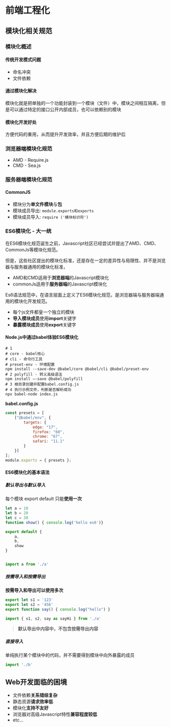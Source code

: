 # 前端工程化

## 模块化相关规范

### 模块化概述

#### 传统开发模式问题

- 命名冲突
- 文件依赖

#### 通过模块化解决

 模块化就是把单独的一个功能封装到一个模块（文件）中，模块之间相互隔离，但是可以通过特定的接口公开内部成员，也可以依赖别的模块

#### 模块化开发好处

方便代码的重用，从而提升开发效率，并且方便后期的维护后

### 浏览器端模块化规范

- AMD - Require.js
- CMD - Sea.js

### 服务器端模块化规范

#### CommonJS

- 模块分为**单文件模块**与**包**
- 模块成员导出: `module.exports和exports`
- 模块成员导入: `require ('模块标识符')`

### ES6模块化 - 大一统

在ES6模块化规范诞生之前，Javascript社区已经尝试并提出了AMD、CMD、CommonJs等模块化规范。

但是，这些社区提出的模块化标准，还是存在一定的差异性与局限性、并不是浏览器与服务器通用的模块化标准，

- AMD和CMD适用于**浏览器端**的Javascript模块化
- commonJs适用于**服务器端**的Javascript模块化

Es6语法规范中，在语言层面上定义了ES6模块化规范，是浏览器端与服务器端通用的模块化开发规范。

- 每个js文件都皇一个独立的模块
- **导入模块成员**使用**import**关键字
- **暴露模块成员**使用**export**关键字

#### Node.js中通过babel体验ES6模块化

```shell
# 1 
# core - babel核心 
# cli - 命令行工具
# preset-env - 环境配置 
npm install --save-dev @babel/core @babel/cli @babel/preset-env
# 2 polyfill - 转义高级语法
npm install —-save @babel/polyfill
# 3 根目录创建并配置babel.config.js
# 4 执行示例文件，判断是否解析成功
npx babel-node index.js
```

**babel.config.js**

```js
const presets = [
    ["@babel/env", {
        targets: {
            edge: "17",
            firefox: "60",
            chrome: "67",
            safari: "11.1"
        }
    }]
];
module.exports = { presets };
```

#### ES6模块化的基本语法

##### 默认导出与默认导入

每个模块 export default 只能**使用一次**

```js
let a = 10
let b = 20
let c = 30
function show() { console.log('hello es6')}

export default {
    a,
    b,
    show
}


import a from './a'
```

##### 按需导入和按需导出

**按需导入和导出可以使用多次**

```js
export let s1 = '123'
export let s2 = '456'
export function say() { console.log("hello") }

import { s1, s2, say as sayHi } from './a'
```

> **默认导出中内容中，不包含按需导出内容**

##### 直接导入

单纯执行某个模块中的代码，并不需要得到模块中向外暴露的成员

```js
import './b'
```

## Web开发面临的困境

- 文件依赖**关系错综复杂**
- 静态资源**请求效率低**
- 模块化**支持不友好**
- 浏览器对高级Javascript特性**兼容程度较低**
- etc...





